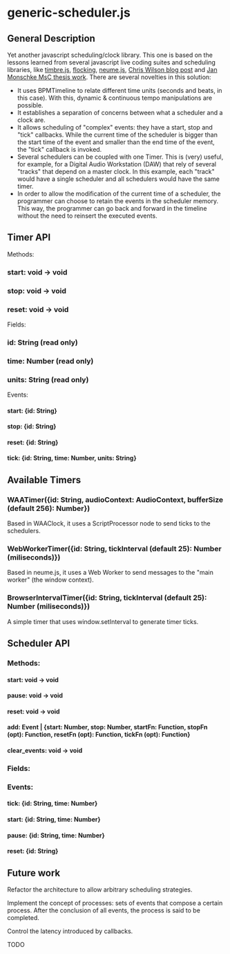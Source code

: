 # generic-scheduler.js

## General Description
Yet another javascript scheduling/clock library. This one is based on the lessons learned from several javascript live coding suites and scheduling libraries, like [timbre.js](https://github.com/mohayonao/timbre.js), [flocking](http://flockingjs.org/), [neume.js](https://github.com/mohayonao/neume.js), [Chris Wilson blog post](http://www.html5rocks.com/en/tutorials/audio/scheduling/) and [Jan Monschke MsC thesis work](https://github.com/janmonschke/Web-Audio-Editor). There are several novelties in this solution:
* It uses BPMTimeline to relate different time units (seconds and beats, in this case). With this, dynamic & continuous tempo manipulations are possible.
* It establishes a separation of concerns between what a scheduler and a clock are. 
* It allows scheduling of "complex" events: they have a start, stop and "tick" callbacks. While the current time of the scheduler is bigger than the start time of the event and smaller than the end time of the event, the "tick" callback is invoked.
* Several schedulers can be coupled with one Timer. This is (very) useful, for example, for a Digital Audio Workstation (DAW) that rely of several "tracks" that depend on a master clock. In this example, each "track" would have a single scheduler and all schedulers would have the same timer.
* In order to allow the modification of the current time of a scheduler, the programmer can choose to retain the events in the scheduler memory. This way, the programmer can go back and forward in the timeline without the need to reinsert the executed events.


## Timer API

Methods: 
### start: void -> void
### stop: void -> void
### reset: void -> void

Fields:
### id: String (read only)
### time: Number (read only)
### units: String (read only)

Events:

#### start: {id: String}
#### stop: {id: String}
#### reset: {id: String}
#### tick: {id: String, time: Number, units: String}

## Available Timers

### WAATimer({id: String, audioContext: AudioContext, bufferSize (default 256): Number})

Based in WAAClock, it uses a ScriptProcessor node to send ticks to the schedulers.

### WebWorkerTimer({id: String, tickInterval (default 25): Number (miliseconds)})

Based in neume.js, it uses a Web Worker to send messages to the "main worker" (the window context).

### BrowserIntervalTimer({id: String, tickInterval (default 25): Number (miliseconds)})

A simple timer that uses window.setInterval to generate timer ticks.

## Scheduler API

### Methods:
#### start: void -> void
#### pause: void -> void
#### reset: void -> void
#### add: Event | {start: Number, stop: Number, startFn: Function, stopFn (opt): Function, resetFn (opt): Function, tickFn (opt): Function}
#### clear_events: void -> void

### Fields:

### Events:

#### tick: {id: String, time: Number}
#### start: {id: String, time: Number}
#### pause: {id: String, time: Number}
#### reset: {id: String}

## Future work

Refactor the architecture to allow arbitrary scheduling strategies.

Implement the concept of processes: sets of events that compose a certain process. After the conclusion of all events, the process is said to be completed.

Control the latency introduced by callbacks.

TODO